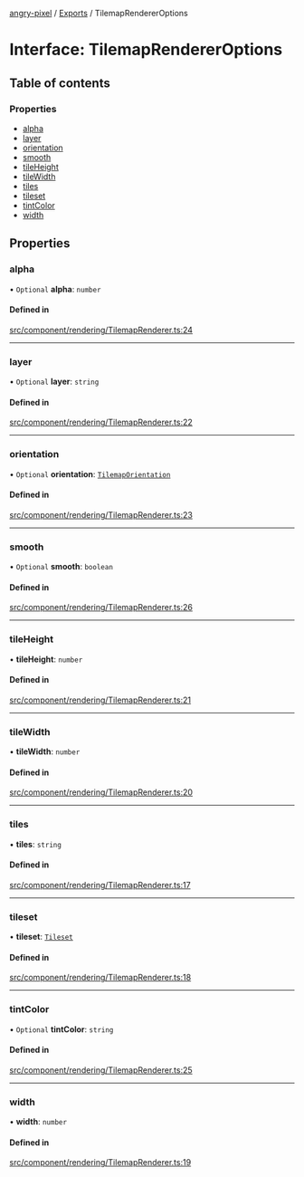 [angry-pixel](../README.md) / [Exports](../modules.md) / TilemapRendererOptions

# Interface: TilemapRendererOptions

## Table of contents

### Properties

- [alpha](TilemapRendererOptions.md#alpha)
- [layer](TilemapRendererOptions.md#layer)
- [orientation](TilemapRendererOptions.md#orientation)
- [smooth](TilemapRendererOptions.md#smooth)
- [tileHeight](TilemapRendererOptions.md#tileheight)
- [tileWidth](TilemapRendererOptions.md#tilewidth)
- [tiles](TilemapRendererOptions.md#tiles)
- [tileset](TilemapRendererOptions.md#tileset)
- [tintColor](TilemapRendererOptions.md#tintcolor)
- [width](TilemapRendererOptions.md#width)

## Properties

### alpha

• `Optional` **alpha**: `number`

#### Defined in

[src/component/rendering/TilemapRenderer.ts:24](https://github.com/angry-pixel-studio/angry-pixel-engine/blob/6176278/src/component/rendering/TilemapRenderer.ts#L24)

___

### layer

• `Optional` **layer**: `string`

#### Defined in

[src/component/rendering/TilemapRenderer.ts:22](https://github.com/angry-pixel-studio/angry-pixel-engine/blob/6176278/src/component/rendering/TilemapRenderer.ts#L22)

___

### orientation

• `Optional` **orientation**: [`TilemapOrientation`](../enums/TilemapOrientation.md)

#### Defined in

[src/component/rendering/TilemapRenderer.ts:23](https://github.com/angry-pixel-studio/angry-pixel-engine/blob/6176278/src/component/rendering/TilemapRenderer.ts#L23)

___

### smooth

• `Optional` **smooth**: `boolean`

#### Defined in

[src/component/rendering/TilemapRenderer.ts:26](https://github.com/angry-pixel-studio/angry-pixel-engine/blob/6176278/src/component/rendering/TilemapRenderer.ts#L26)

___

### tileHeight

• **tileHeight**: `number`

#### Defined in

[src/component/rendering/TilemapRenderer.ts:21](https://github.com/angry-pixel-studio/angry-pixel-engine/blob/6176278/src/component/rendering/TilemapRenderer.ts#L21)

___

### tileWidth

• **tileWidth**: `number`

#### Defined in

[src/component/rendering/TilemapRenderer.ts:20](https://github.com/angry-pixel-studio/angry-pixel-engine/blob/6176278/src/component/rendering/TilemapRenderer.ts#L20)

___

### tiles

• **tiles**: `string`

#### Defined in

[src/component/rendering/TilemapRenderer.ts:17](https://github.com/angry-pixel-studio/angry-pixel-engine/blob/6176278/src/component/rendering/TilemapRenderer.ts#L17)

___

### tileset

• **tileset**: [`Tileset`](Tileset.md)

#### Defined in

[src/component/rendering/TilemapRenderer.ts:18](https://github.com/angry-pixel-studio/angry-pixel-engine/blob/6176278/src/component/rendering/TilemapRenderer.ts#L18)

___

### tintColor

• `Optional` **tintColor**: `string`

#### Defined in

[src/component/rendering/TilemapRenderer.ts:25](https://github.com/angry-pixel-studio/angry-pixel-engine/blob/6176278/src/component/rendering/TilemapRenderer.ts#L25)

___

### width

• **width**: `number`

#### Defined in

[src/component/rendering/TilemapRenderer.ts:19](https://github.com/angry-pixel-studio/angry-pixel-engine/blob/6176278/src/component/rendering/TilemapRenderer.ts#L19)
